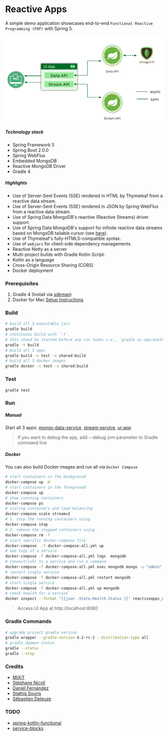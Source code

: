 Reactive Apps
=============
A simple demo application showcases end-to-end `Functional Reactive Programming (FRP)` with Spring 5.

![Reactive](./docs/reactive-apps.png "Reactive App")

##### Technology stack
* Spring Framework 5
* Spring Boot 2.0.0
* Spring WebFlux
* Embedded MongoDB
* Reactive MongoDB Driver
* Gradle 4

##### Highlights
* Use of Server-Sent Events (SSE) rendered in HTML by Thymeleaf from a reactive data stream.
* Use of Server-Sent Events (SSE) rendered in JSON by Spring WebFlux from a reactive data stream. 
* Use of Spring Data MongoDB's reactive (Reactive Streams) driver support.
* Use of Spring Data MongoDB's support for infinite reactive data streams based on MongoDB tailable cursor (see [here](https://docs.mongodb.com/manual/core/tailable-cursors/)). 
* Use of Thymeleaf's fully-HTML5-compatible syntax.
* Use of `webjars` for client-side dependency managements.
* Reactive Netty as a server
* Multi-project builds with Gradle Kotlin Script. 
* Kotlin as a language
* Cross-Origin Resource Sharing (CORS)
* Docker deployment


### Prerequisites
1. Gradle 4 (Install via [sdkman](http://sdkman.io/))
2. Docker for Mac [Setup Instructions](./docs/Docker.md)

### Build
```bash
# build all 3 executable jars
gradle build
# continuous build with `-t`. 
# this shoud be started before any run tasks i.e., `gradle ui-app:bootRun`, for spring's devtools to work.
gradle -t build
# build all 3 apps
gradle build -x test -x shared:build
# build all 3 docker images
gradle docker -x test -x shared:build
```

### Test
```bash
gradle test
```

### Run
##### Manual 
Start all 3 apps: [mongo-data-service](./mongo-data-service/), [stream-service](./stream-service/), [ui-app](./ui-app/)
> If you want to debug the app, add --debug-jvm parameter to Gradle command line

##### Docker
You can also build Docker images and run all via `Docker Compose`
```bash
# start containers in the background
docker-compose up -d
# start containers in the foreground
docker-compose up 
# show runnning containers 
docker-compose ps
# scaling containers and load balancing
docker-compose scale stream=2
# 1. stop the running containers using
docker-compose stop
# 2. remove the stopped containers using
docker-compose rm -f
# start specific docker-compose file
docker-compose  -f docker-compose-all.yml up
# see logs of a service 
docker-compose -f docker-compose-all.yml logs  mongodb
# connect(ssh) to a service and run a command
docker-compose -f docker-compose-all.yml exec mongodb mongo -u "admin" -p "admin" --authenticationDatabase "admin"
# restart single service
docker-compose -f docker-compose-all.yml restart mongodb
# start single service
docker-compose -f docker-compose-all.yml up mongodb
# check health for a service
docker inspect --format "{{json .State.Health.Status }}" reactiveapps_app_1
```
>Access UI App at http://localhost:8080


### Gradle Commands
```bash
# upgrade project gradle version
gradle wrapper --gradle-version 4.2-rc-2 --distribution-type all
# gradle daemon status 
gradle --status
gradle --stop
```

### Credits
* [MiXiT](https://github.com/mixitconf/mixit)
* [Stéphane Nicoll](https://github.com/snicoll-demos/demo-webflux-streaming)
* [Daniel Fernández](https://github.com/danielfernandez/reactive-matchday)
* [Stathis Souris](https://ssouris.github.io/2017/06/02/petclinic-spring-5-kotlin-reactive-mongodb.html)
* [Sébastien Deleuze](https://github.com/sdeleuze/spring-kotlin-functional) 

### TODO
* [spring-kotlin-functional](https://github.com/sdeleuze/spring-kotlin-functional)
* [service-blocks](https://github.com/kbastani/service-block-samples)
